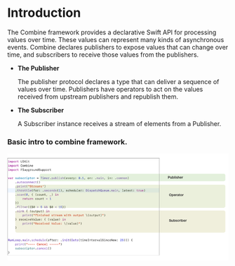 # Introduction

The Combine framework provides a declarative Swift API for processing values over time. These values can represent many kinds of asynchronous events. 
Combine declares publishers to expose values that can change over time, and subscribers to receive those values from the publishers.

- **The Publisher**

   The publisher protocol declares a type that can deliver a sequence of values over time. Publishers have operators to act on the values received from upstream 
   publishers and republish them.

- **The Subscriber**

  A Subscriber instance receives a stream of elements from a Publisher.
  
  
### Basic intro to combine framework.
  
  ![](../resources/combine_intro.png)
